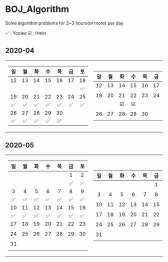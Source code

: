 # BOJ_Algorithm

<!-- At least 2 hours of algorithm problem solving a day -->
Solve algorithm problems for 2~3 hours(or more) per day

✅ : Yoolee ☑️ : Hmin

## 2020-04

<table>
<tr><td>

|일|월|화|수|목|금|토|
|:-:|:-:|:-:|:-:|:-:|:-:|:-:|
|12|13|14|15|16|17|18|
| | | | | | |✅|
|19|20|21|22|23|24|25|
|✅|✅|✅|✅|✅|✅|✅|
|26|27|28|29|30|||
|✅|✅|✅|✅|✅| | |

</td><td>

|일|월|화|수|목|금|토|
|:-:|:-:|:-:|:-:|:-:|:-:|:-:|
|12|13|14|15|16|17|18|
| | | | | | | |
|19|20|21|22|23|24|25|
| | |☑️|☑️| | | |
|26|27|28|29|30|||
| | | | | | | |

</td></tr></table>

## 2020-05

<table>
<tr><td>

|일|월|화|수|목|금|토|
|:-:|:-:|:-:|:-:|:-:|:-:|:-:|
| | | | | |1|2|
| | | | | |✅|✅|
|3|4|5|6|7|8|9|
|✅|✅|✅|✅|✅|✅|✅|
|10|11|12|13|14|15|16|
|✅|✅|✅|✅|✅|✅|✅|
|17|18|19|20|21|22|23|
| | | | | | | |
|24|25|26|27|28|29|30|
| | | | | | | |
|31|
| |


</td><td>


|일|월|화|수|목|금|토|
|:-:|:-:|:-:|:-:|:-:|:-:|:-:|
| | | | | |1|2|
| | | | | | | |
|3|4|5|6|7|8|9|
| | | | | | | |
|10|11|12|13|14|15|16|
| | | | | | | |
|17|18|19|20|21|22|23|
| | | | | | | |
|24|25|26|27|28|29|30|
| | | | | | | |
|31|
| |

</td></tr></table>
